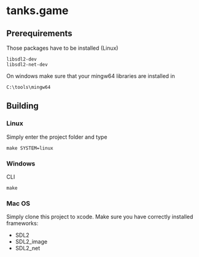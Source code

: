 # tanks.game

## Prerequirements

Those packages have to be installed (Linux)
```
libsdl2-dev
libsdl2-net-dev
```

On windows make sure that your mingw64 libraries are installed in
```
C:\tools\mingw64
```

## Building

### Linux
Simply enter the project folder and type
```
make SYSTEM=linux
```

### Windows
CLI
```
make
```

### Mac OS
Simply clone this project to xcode.
Make sure you have correctly installed frameworks:

 - SDL2
 - SDL2_image
 - SDL2_net
